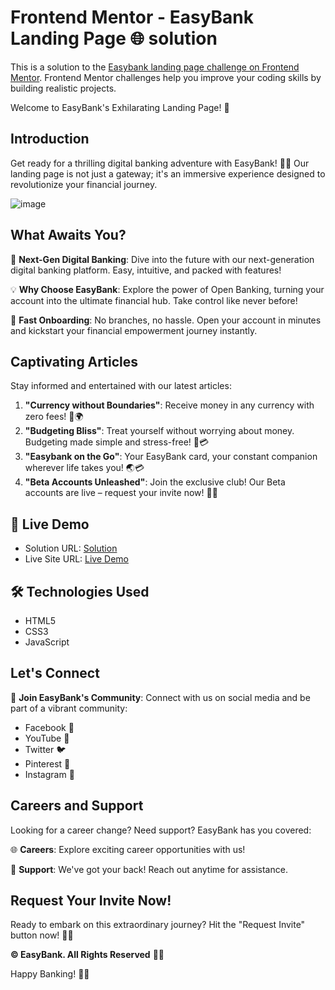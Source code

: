 # Frontend Mentor -  EasyBank Landing Page 🌐 solution

This is a solution to the [Easybank landing page challenge on Frontend Mentor](https://www.frontendmentor.io/challenges/easybank-landing-page-WaUhkoDN). 
Frontend Mentor challenges help you improve your coding skills by building realistic projects.

Welcome to EasyBank's Exhilarating Landing Page! 🚀

## Introduction
Get ready for a thrilling digital banking adventure with EasyBank! 🏦✨ Our landing page is not just a gateway; it's an immersive experience designed to revolutionize your financial journey.

![image](https://github.com/YawBoah/Easybank-Landing-Page/assets/126890146/4f1e9ff9-48fb-41f4-a74d-1fca0e38b981)

## What Awaits You?
🌈 **Next-Gen Digital Banking**: Dive into the future with our next-generation digital banking platform. Easy, intuitive, and packed with features!

💡 **Why Choose EasyBank**: Explore the power of Open Banking, turning your account into the ultimate financial hub. Take control like never before!

🚀 **Fast Onboarding**: No branches, no hassle. Open your account in minutes and kickstart your financial empowerment journey instantly.

## Captivating Articles
Stay informed and entertained with our latest articles:
1. **"Currency without Boundaries"**: Receive money in any currency with zero fees! 💸🌍
2. **"Budgeting Bliss"**: Treat yourself without worrying about money. Budgeting made simple and stress-free! 🎉💳
3. **"Easybank on the Go"**: Your EasyBank card, your constant companion wherever life takes you! 🌏💳
4. **"Beta Accounts Unleashed"**: Join the exclusive club! Our Beta accounts are live – request your invite now! 🚀🔐

## 🚀 Live Demo
- Solution URL: [Solution](https://github.com/YawBoah/Easybank-Landing-Page)
- Live Site URL: [Live Demo](https://easybank-us.netlify.app/)


## 🛠 Technologies Used
- HTML5
- CSS3
- JavaScript

## Let's Connect
👋 **Join EasyBank's Community**: Connect with us on social media and be part of a vibrant community:
- Facebook 📘
- YouTube 🎥
- Twitter 🐦
- Pinterest 📌
- Instagram 📸

## Careers and Support
Looking for a career change? Need support? EasyBank has you covered:

🌐 **Careers**: Explore exciting career opportunities with us!

🤝 **Support**: We've got your back! Reach out anytime for assistance.

## Request Your Invite Now!

Ready to embark on this extraordinary journey? Hit the "Request Invite" button now! 🚀🌟

**© EasyBank. All Rights Reserved** 🎉💼

Happy Banking! 🌟✨
